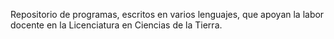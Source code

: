 Repositorio de programas, escritos en varios lenguajes, que apoyan la labor docente en la Licenciatura en Ciencias de la Tierra. 
